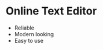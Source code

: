 <h1>Online Text Editor</h1>
<a src="https://ktarcher11235.github.io/onlineTextEditor/textEditor.html"></a>
<ul>
    <li>Reliable</li>
    <li>Modern looking</li>
    <li>Easy to use</li>
</ul>